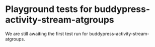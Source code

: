 # Playground tests for buddypress-activity-stream-atgroups
We are still awaiting the first test run for buddypress-activity-stream-atgroups.
